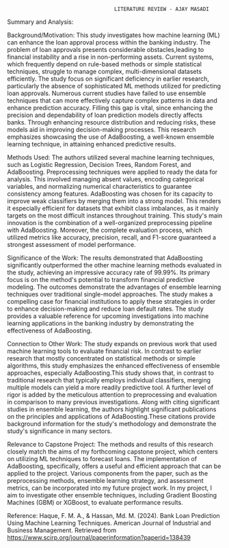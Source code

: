                                        LITERATURE REVIEW - AJAY MASADI

Summary and Analysis:

Background/Motivation:
This study investigates how machine learning (ML) can enhance the loan approval process within the banking industry. The problem of loan approvals presents considerable 
obstacles,leading to financial instability and a rise in non-performing assets. Current systems, which frequently depend on rule-based methods or simple statistical 
techniques, struggle to manage complex, multi-dimensional datasets efficiently. The study focus on significant deficiency in earlier research, particularly the absence 
of sophisticated ML methods utilized for predicting loan approvals. Numerous current studies have failed to use ensemble techniques that can more effectively capture 
complex patterns in data and enhance prediction accuracy. Filling this gap is vital, since enhancing the precision and dependability of loan prediction models directly 
affects banks. Through enhancing resource distribution and reducing risks, these models aid in improving decision-making processes. This research emphasizes showcasing 
the use of AdaBoosting, a well-known ensemble learning technique, in attaining enhanced predictive results.

Methods Used:
The authors utilized several machine learning techniques, such as Logistic Regression, Decision Trees, Random Forest, and AdaBoosting. Preprocessing techniques were 
applied to ready the data for analysis. This involved managing absent values, encoding categorical variables, and normalizing numerical characteristics to guarantee 
consistency among features. AdaBoosting was chosen for its capacity to improve weak classifiers by merging them into a strong model. This renders it especially efficient 
for datasets that exhibit class imbalances, as it mainly targets on the most difficult instances throughout training. This study's main innovation is the combination of 
a well-organized preprocessing pipeline with AdaBoosting. Moreover, the complete evaluation process, which utilized metrics like accuracy, precision, recall, and F1-score
guaranteed a strongest assessment of model performance.

Significance of the Work:
The results demonstrated that AdaBoosting significantly outperformed the other machine learning methods evaluated in the study, achieving an impressive accuracy rate 
of 99.99%. Its primary focus is on the method's potential to transform financial predictive modeling. The outcomes demonstrate the advantages of ensemble learning 
techniques over traditional single-model approaches. The study makes a compelling case for financial institutions to apply these strategies in order to enhance 
decision-making and reduce loan default rates. The study provides a valuable reference for upcoming investigations into machine learning applications in the banking
industry by demonstrating the effectiveness of AdaBoosting. 

Connection to Other Work:
The study expands on previous work that used machine learning tools to evaluate financial risk. In contrast to earlier research that mostly concentrated on statistical
methods or simple algorithms, this study emphasizes the enhanced effectiveness of ensemble approaches, especially AdaBoosting.This study shows that, in contrast to 
traditional research that typically employs individual classifiers, merging multiple models can yield a more readily predictive tool. A further level of rigor is added 
by the meticulous attention to preprocessing and evaluation in comparison to many previous investigations. Along with citing significant studies in ensemble learning, 
the authors highlight significant publications on the principles and applications of AdaBoosting.These citations provide background information for the study's 
methodology and demonstrate the study's significance in many sectors.

Relevance to Capstone Project:
The methods and results of this research closely match the aims of my forthcoming capstone project, which centers on utilizing ML techniques to forecast loans.
The implementation of AdaBoosting, specifically, offers a useful and efficient approach that can be applied to the project.
Various components from the paper, such as the preprocessing methods, ensemble learning strategy, and assessment metrics, can be incorporated into my future 
project work. In my project, I aim to investigate other ensemble techniques, including Gradient Boosting Machines (GBM) or XGBoost, to evaluate performance results.

Reference:
Haque, F. M. A., & Hassan, Md. M. (2024). Bank Loan Prediction Using Machine Learning Techniques. American Journal of Industrial and Business Management. 
Retrieved from https://www.scirp.org/journal/paperinformation?paperid=138439

